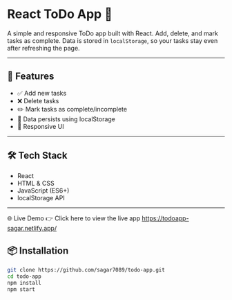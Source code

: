 # React ToDo App 📝

A simple and responsive ToDo app built with React. Add, delete, and mark tasks as complete. Data is stored in `localStorage`, so your tasks stay even after refreshing the page.

---

## 🚀 Features

- ✅ Add new tasks
- ❌ Delete tasks
- ✏️ Mark tasks as complete/incomplete
- 💾 Data persists using localStorage
- 📱 Responsive UI

---

## 🛠 Tech Stack

- React
- HTML & CSS
- JavaScript (ES6+)
- localStorage API

---

🌐 Live Demo
👉 Click here to view the live app
https://todoapp-sagar.netlify.app/

## 📦 Installation

```bash
git clone https://github.com/sagar7089/todo-app.git
cd todo-app
npm install
npm start
